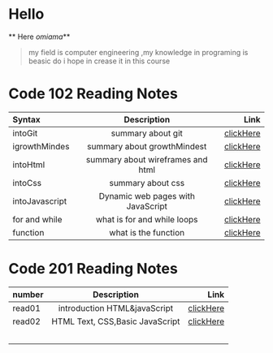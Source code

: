 
# Hello 


** Here _omiama_** 

> my field is computer engineering ,my knowledge in programing is beasic do i hope in crease it in this course

## 
# Code 102 Reading Notes


| Syntax         | Description                        | Link              |
| :---           |    :----:                          |           ---:    |
|  intoGit       | summary about git                  | [clickHere](https://omaimah-sulaiman.github.io/reading-notes102/read02)              |
|  igrowthMindes | summary about growthMindest        | [clickHere](https://omaimah-sulaiman.github.io/reading-notes102/growthMindest)       |
|  intoHtml     |summary about wireframes and html    | [clickHere](https://omaimah-sulaiman.github.io/reading-notes102/read03)              |
|  intoCss      |summary about css                    | [clickHere](https://omaimah-sulaiman.github.io/reading-notes102/read03b)              |
|intoJavascript |Dynamic web pages with JavaScript    | [clickHere](https://omaimah-sulaiman.github.io/reading-notes102/read04a)              |
|for and while |what is for and while loops           | [clickHere](https://omaimah-sulaiman.github.io/reading-notes102/read05)              |
|function     |what is the function                  | [clickHere](https://omaimah-sulaiman.github.io/reading-notes102/read06)              |


##

# Code 201 Reading Notes

| number        | Description                        | Link              |
| :---           |    :----:                          |           ---:    |
| read01         |  introduction HTML&javaScript      | [clickHere](https://omaimah-sulaiman.github.io/reading-notes102/read01-201)               |
|  read02        | HTML Text, CSS,Basic JavaScript    | [clickHere](https://omaimah-sulaiman.github.io/reading-notes102/read02-201)               |
|                |                                    |                   |
|                |                                    |                   |
|                |                                    |                   |
|                |                                    |                   |
|                |                                    |                   |




